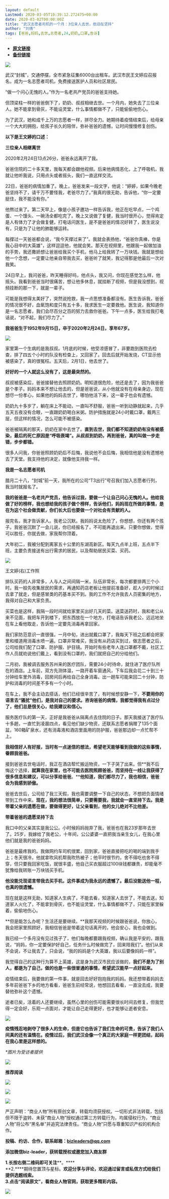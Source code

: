 ```yaml
---
layout: default
Lastmod: 2020-03-05T10:39:12.272475+00:00
date: 2020-03-02T00:00:00Z
title: "武汉志愿者司机的一个月：3位亲人去世，依旧在坚持"
author: "刘倩"
tags: [爸爸,妈妈,去世,志愿者,24,奶奶,口罩,告诉]
---
```


* [**原文链接**](https://mp.weixin.qq.com/s/tAhy9L8HQGJKTCaTMqCHgg)
* [**备份链接**](http://archive.ph/pDpHA)


![](/images/post/751dac5fbae30d5221bd394bb0aa6bb8.jpg)

武汉“封城”，交通停摆，全市紧急征集6000台出租车。武汉市民王文婷应召报名，成为一名志愿者司机，免费接送医护人员和社区居民。

“做一个问心无愧的人。”作为一名老共产党员的爸爸支持她。

但顶梁柱一样的爸爸倒下了，奶奶、叔叔相继去世。一个月内，她失去了三位亲人。她不能拿到骨灰，不能设灵堂，什么事情都做不了，只能偷偷地伤心。

为了武汉，她和成千上万的志愿者一样，拼尽全力。她期待着疫情结束后，给母亲一个大大的拥抱，给孩子长久的陪伴，弥补爸爸的遗憾，让时间慢慢修复创伤。

**以下是王文婷的口述：**

******三位亲人相继离世******

2020年2月24日13点26分，爸爸永远离开了我。

爸爸住院的二十多天里，我每天都会跟他视频。后来他病情恶化，上了呼吸机，我就让他听我说，只用点头或者摇头，我们一直这样交流。

22日，爸爸的病情加重了。晚上，爸爸发来一段文字，他说：“婷婷，如果今晚老爸坚持不了，请千万不要怪我，老爸尽力了。”我真的很无助，告诉他，“你一定要挺住，我不能没有你。”

他熬过来了。第二天早上，像是小孩子邀功一样告诉我，他正在吃早点，一个鸡蛋、一个馒头、一碗汤全都吃完了。晚上又说做了复健，我当时很开心，觉得肯定是人有体力了才会做复健，打电话问医生，是不是爸爸的情况好转了，医生说没有，只是为了让他的肺能够运转。

每撑过一天爸爸都会说，“我今天撑过来了”。我就会表扬他，“爸爸你真棒，你是我心目中的大英雄”，这样逗逗他，他就会笑。那天在视频里，他跟我一起做加油的手势，我还撒娇想让爸爸给我买个手机，他马上给我转了一万块钱。我就是想给他一个念想，一定要让他亲自带我去买，爸爸听了就笑，我记得那是他最后一次对我笑。

24日早上，我问爸爸，昨天睡得好吗，他点头，我又问，你现在感觉怎么样，他摇头。我看到爸爸当时很痛苦，想让他多休息，就挂断了视频，但是我没想到，视频挂断的那一下，就是一辈子。

可能是我想得太美好了，突然说抢救，我一点思想准备都没有。医生告诉我，爸爸的情况很不好，血氧饱和度只有五十多，我求医生一定要救他。医生说，我知道你是一名志愿者，我们会尽百分之百的努力去救你爸爸。下午一点多，医生给我打电话说，“对不起，我们尽力了。”

**我爸爸生于1952年9月15日，卒于2020年2月24日，享年67岁。**

![](/images/post/c6c7b04fdfd1d7d30a6120ee939bb088.jpg)

家里第一个生病的是我叔叔。1月底的时候，他受凉感冒了，非要跑到医院去检查，排了四五个小时的队没有检查上，又回家了。回去后就开始发烧，CT显示他被感染了，真的很冤枉。五天后，2月1日，他去世了。

**好好的一个人就这么没有了，这是最突然的。**

叔叔被感染后，爸爸接替他去照顾奶奶。明知道很危险，他还是去了，因为我爸爸是个孝子。妈妈本来不想让他去的，但是爸爸说，从小他就没有在母亲身边，现在想尽一份孝心，如果他的妈妈去世了，哪怕他活下来，这一辈子也会有遗憾。

奶奶九十多岁了，躺在床上不能动，一直叫不舒服，爸爸一听到动静就起来，几乎五天五夜没有合眼，一直跟奶奶喝白米粥。防护措施就是24小时戴口罩，戴两三层，但这样的情况，怎么可能不被感染。

爸爸被隔离的那天，奶奶在家中去世了。**直到去世，我们都不知道奶奶有没有被感染，最后的死亡原因是“呼吸衰竭”。从叔叔到奶奶，再到爸爸，真的叫做一步走错，步步都错。**

很多人问我，你爸爸照顾奶奶后不后悔，我说他不会后悔，我相信他是没有遗憾地去了天堂。我支持他的决定，就像他支持我一样。

******我是一名志愿者司机******

腊月二十八，“封城”前一天，我所在的公司“T3出行”号召我们加入志愿者行列，我当时就报名了。

**我的爸爸是一名老共产党员，他告诉过我，要做一个让自己问心无愧的人。他给我做了好的榜样，我也想给我的孩子做个榜样，告诉他们，妈妈现在所做的事情，是在为这个社会做贡献，你们长大后也要做一个对社会有贡献的人。**

报完名，我才告诉家人。我老公沉默。我妈妈说太危险了，你想想，你还有两个孩子。我爸爸沉默了一会儿说，你已经报名了，不可能再退出来。只要你想做，觉得可以胜任，你就去做，家我帮你顶着。

大年初二，我被分配到离家五十公里的东湖高新区。每天九点半上班，五点半下班，主要负责接送有出行需求的居民，以及帮助居民买菜、买药。

![](/images/post/0ad4d88257781e192679919f87588a73.jpg)

王文婷(右)工作照

排队买药的人非常多，人与人之间间隔一米，队伍非常长，每次都要排两三个小时。我一般先收集居民的需求，再通知药店老板让他提前准备好，趁人少的时候过去拿了就走，但是感冒类的药基本买不到。我的工作不允许我去人员密集的地方，我得对自己和大家负责。

买菜也是这样，我隔一段时间就给家里买出好几天的菜。送菜送药时，我和老公从来不见面，我把车开到楼下，把东西放在一个地方，打电话告诉我老公，远远地坐在车上看他取走，告诉他一定要先消毒再拿回家。

我们家防范意识一直很强，一月中旬，进出就戴口罩了，我每天下班之后都会把家里和楼道用消毒水喷一遍。口罩非常难买，我没有从药店买到过，做志愿者之后，公司给我们配了口罩、防护服、护目镜。开始时有些老年人连口罩都不戴，社区工作人员就劝说他们戴上，看到没有口罩的，我们就把自己的分给他们。

二月初，我被调去服务苏州来的医疗团队，需要24小时待命，就住进了医疗队所在的酒店。上车前，双方先测体温，一路开着车窗通风，下车后我会花二十到三十分钟给车里外消毒，回房间后再给自己全身消毒。出一趟车可能来回二十分钟，防护和消毒的时间差不多有一个小时。

在车上，我不会主动去搭话，他们已经很辛苦了，有时候想安静一下，**不要用你的语言去“骚扰”他们，是我对自己的要求。咨询爸爸的病情，我都觉得我有点过分了，他们总是很关心，给我建议和信心。**

服务医疗队的第一天，正好是我爸爸从隔离点去住院的日子。那天我接送了医疗队十多趟，一直忙到凌晨四点，看见他们缺少物资，还联系志愿者捐赠了135个面盆，160箱矿泉水，还有消毒液和酒店里面用的防护服，爸爸那边却一点忙帮不上。

**我相信好人有好报，当时有一点迷信的想法，希望老天能够看到我做的这些事情，眷顾我爸爸。**

接到爸爸去世电话时，我正在酒店帮忙搬运物资，一下子哭了出来。但**我不后悔这个选择，**就算我在家里，也不可能去医院照顾爸爸，而坚持在一线让我获得了很多信息和建议，可以分享给爸爸**。****他知道，我们都尽力了，我也相信，爸爸会为我感到骄傲。**

爸爸去世后，公司给了我三天假，我也需要调整一下自己的状态，不想把负面情绪带到工作中来。**现在，我的想法很简单，只要需要我，我就会一直坚持下去。我是带着父亲的遗愿在做，要做得更好，让父亲看到，他的女儿绝对不比他差。**

******带着爸爸的遗愿坚持下去******

我口中的父亲其实是我公公。小时候妈妈抛弃了我，爸爸也在我23岁那年去世了。25岁，我嫁给了我老公，十年间，公公婆婆一直把我当亲生女儿，在我心里他们就是我的爸爸妈妈。

爸爸是最疼我的。我做网约车司机很累，回到家，爸爸直接把吃的喝的端到我手上；冬天很冷，他就拿吹风机帮我吹热被子；他平时很节约，舍不得吃也舍不得穿，但只要我回家吃饭，就很丰盛，他自己买衣服超过100块钱都嫌贵，却能毫不犹豫给我转账一万块钱买手机。

**他没能兑现诺言带我去买手机，这件事成为我永远的遗憾了。最后没能送他一程，也真的很遗憾。**

现在就是这样无助，知道家人生病了，不能去看，知道家人去世了，不能去送，知道家人火化了，不能拿到骨灰，也不能设灵堂，什么事情都做不了，只能在家里躲着，偷偷地伤心。

**但是能怎么办呢？生活还是要继续。**我那天视频的时候跟爸爸说，你放心，我会把家里照顾好，我相信爸爸是带着这句话离开的，他会安心，我也会做到。

我已经一个多月没有见过孩子了，他们每晚都要跟我视频，确认我是平安的，跟我说，“妈妈，你一定要保护好自己，任务什么时候做完了，回来陪我们”。他们从来不会说，不让我去了，只会说，“我的妈妈是个大英雄，我以后要像妈妈一样”。

我觉得自己的这种行为算不上英雄，这是身为武汉市民应该做的，**我们不是为了别人，都是为了自己，做的也是一些很普通的事情，希望武汉能早一点好起来。**

疫情结束后，我要做的第一件事，就是回去好好抱抱我的妈妈。我还想带着妈妈去多年前爸爸下乡的地方看看，爸爸生前经常说，他想回去看看，一直没去成，我要替他弥补这个遗憾。

逝者已矣，活着的人还要继续，虽然心里的创伤可能需要很长时间去修复，但我觉得一定会好，乐观一点面对，才能让自己走得更好，也才能够让逝者安息。

![](/images/post/fb71edf2fa42e65e7b08ba295cccbe27.jpg)

**疫情残忍地剥夺了很多人的生命，但是它也告诉了我们生命的可贵，告诉了我们人间真的还有温情在。疫情过后，我们武汉会像一个真正的大家庭一样更团结，起码在我心里是这样想的。**

_\*图片为受访者提供_

![](/images/post/3be1e4f9c8cb7b15978c885ee500d859.jpg)

  

  

  

  

  

  

  

  

**推荐阅读**

  

[![](/images/post/4007f17b2dc97e5c12b5706d8ebd0120.jpg)](http://mp.weixin.qq.com/s?__biz=MzIyNzEyNTYyNA==&mid=2650023299&idx=1&sn=ca84ea66dbd6e7248c7607aba2a7ab3a&chksm=f0657594c712fc82923d078cf866ca8a4538218ec0eb82cad42c8f7acc9924f7afc862b175bc&scene=21#wechat_redirect)

[![](/images/post/0193fbefd30965e52477d6e726fb1fca.jpg)](http://mp.weixin.qq.com/s?__biz=MzIyNzEyNTYyNA==&mid=2650023276&idx=1&sn=4bec1bac605b1842f93ed792ee8f070c&chksm=f065757bc712fc6dc61d8f7a6346e22cf971678162d152c362a65961fce708e66c24ce2f3821&scene=21#wechat_redirect)

[![](/images/post/afa60d8a12d4b52de697692740dff1c2.jpg)](http://mp.weixin.qq.com/s?__biz=MzIyNzEyNTYyNA==&mid=2650023273&idx=1&sn=38941cc9c04b3073b0030c9979451350&chksm=f065757ec712fc68194a74752da6de1becd554d2034fece9635e143f645818eaff6cc713cf20&scene=21#wechat_redirect)

严正声明：“商业人物”所有原创文章，转载均须获授权。一切形式非法转载，包括但不限于盗转、未获“商业人物”授权通过第三方转载行为，均属侵权行为，“商业人物”将公布“黑名单”并追究法律责任。“商业人物”只愿与尊重知识产权的机构合作。

  

**投稿、约访、合作，联系邮箱：bizleaders@qq.com**

**添加微信biz-leader，获转载授权或邀您加入商友群**

**1.**长按右侧二维码即可关注******。****  
**2.****期待您置顶与星标。****欢迎分享与评论，欢迎通过留言或私信方式给我们提供选题线索**。  
**3.点击“阅读原文”，看商业人物官网，获取更多精彩内容**。**

![](/images/post/7e38fc7f97f96b3c934b6988973eafed.jpg)

